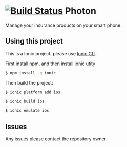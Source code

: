 [![Build Status](https://travis-ci.org/YaodanZhang/photon.svg?branch=master)](https://travis-ci.org/YaodanZhang/photon)
Photon
=====================

Manage your insurance products on your smart phone.

## Using this project

This is a Ionic project, please use [Ionic CLI](https://github.com/driftyco/ionic-cli).

First install npm, and then install ionic utity
```bash
$ npm install -g ionic
```

Then build the project:

```bash
$ ionic platform add ios 
```

```bash
$ ionic build ios 
```

```bash
$ ionic emulate ios 
```


## Issues
Any issues please contact the repository owner
